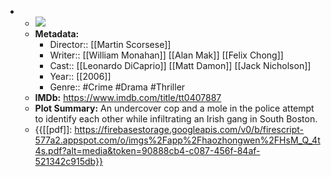 - 
    - ![](https://m.media-amazon.com/images/M/MV5BMTI1MTY2OTIxNV5BMl5BanBnXkFtZTYwNjQ4NjY3._V1_SX300.jpg)  
    - **Metadata:**
        - Director:: [[Martin Scorsese]]
        - Writer:: [[William Monahan]] [[Alan Mak]] [[Felix Chong]]
        - Cast:: [[Leonardo DiCaprio]] [[Matt Damon]] [[Jack Nicholson]]
        - Year:: [[2006]]
        - Genre:: #Crime #Drama #Thriller
    - **IMDb:** https://www.imdb.com/title/tt0407887
    - **Plot Summary:** An undercover cop and a mole in the police attempt to identify each other while infiltrating an Irish gang in South Boston.
    - {{[[pdf]]: https://firebasestorage.googleapis.com/v0/b/firescript-577a2.appspot.com/o/imgs%2Fapp%2Fhaozhongwen%2FHsM_Q_4t4s.pdf?alt=media&token=90888cb4-c087-456f-84af-521342c915db}}
